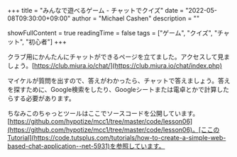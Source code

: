 +++
title = "みんなで遊べるゲーム - チャットでクイズ"
date = "2022-05-08T09:30:00+09:00"
author = "Michael Cashen"
       description = ""

showFullContent = true
readingTime = false
tags = ["ゲーム", "クイズ", "チャット", "初心者"]
+++

クラブ用にかんたんにチャットができるページを立てました。アクセスして見ましょう。[https://club.miura.io/chat/](https://club.miura.io/chat/index.php)

マイケルが質問を出すので、答えがわかったら、チャットで答えましょう。答えを探すために、Google検索をしたり、Googleシートまたは電卓とかで計算したらする必要があります。

ちなみこのちゃっとツールはここでソースコードを公開しています。[https://github.com/hypotize/mcc1/tree/master/code/lesson06](https://github.com/hypotize/mcc1/tree/master/code/lesson06)。[ここのTutorial](https://code.tutsplus.com/tutorials/how-to-create-a-simple-web-based-chat-application--net-5931)を参照しています。



